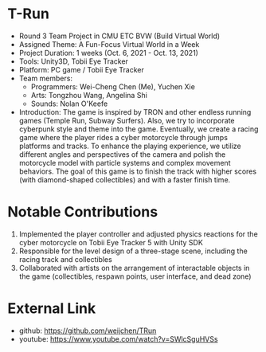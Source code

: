 # T-Run
- Round 3 Team Project in CMU ETC BVW (Build Virtual World)
- Assigned Theme: A Fun-Focus Virtual World in a Week
- Project Duration: 1 weeks (Oct. 6, 2021 - Oct. 13, 2021)
- Tools: Unity3D, Tobii Eye Tracker
- Platform: PC game / Tobii Eye Tracker
- Team members: 
  - Programmers: Wei-Cheng Chen (Me), Yuchen Xie
  - Arts: Tongzhou Wang, Angelina Shi
  - Sounds: Nolan O'Keefe
- Introduction: The game is inspired by TRON and other endless running games (Temple Run, Subway Surfers). Also, we try to incorporate cyberpunk style and theme into the game. Eventually, we create a racing game where the player rides a cyber motorcycle through jumps platforms and tracks. To enhance the playing experience, we utilize different angles and perspectives of the camera and polish the motorcycle model with particle systems and complex movement behaviors. The goal of this game is to finish the track with higher scores (with diamond-shaped collectibles) and with a faster finish time.

# Notable Contributions
1. Implemented the player controller and adjusted physics reactions for the cyber motorcycle on Tobii Eye Tracker 5 with Unity SDK
2. Responsible for the level design of a three-stage scene, including the racing track and collectibles
3. Collaborated with artists on the arrangement of interactable objects in the game (collectibles, respawn points, user interface, and dead zone)

# External Link
- github: https://github.com/weijchen/TRun
- youtube: https://www.youtube.com/watch?v=SWlcSguHVSs
